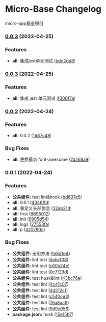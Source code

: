 # Micro-Base Changelog

micro-app基座项目

### [0.0.3](https://github.com/Eug620/micro-base/compare/v0.0.2...v0.0.3) (2022-04-25)


### Features

* **all:** 集成jest单元测试 ([bdc2dd8](https://github.com/Eug620/micro-base/commit/bdc2dd8bd2423e6dbe203d00ede92d685abe3bb0))

### [0.0.3](https://github.com/Eug620/micro-base/compare/v0.0.2...v0.0.3) (2022-04-25)

### Features

- **all:** 集成 jest 单元测试 ([f306f7a](https://github.com/Eug620/micro-base/commit/f306f7a129977487cbf13063b26203150b64f08f))

### [0.0.2](https://github.com/Eug620/micro-base/compare/v0.0.1...v0.0.2) (2022-04-24)

### Features

- **all:** 0.0.2 ([1687c48](https://github.com/Eug620/micro-base/commit/1687c48b16ab7257060be6945fc1b5d46c5cec6e))

### Bug Fixes

- **all:** 更换最新 font-awesome ([7d268a9](https://github.com/Eug620/micro-base/commit/7d268a94d2e6056306cc5c9bb97d1790832fc8c0))

### 0.0.1 (2022-04-24)

### Features

- **公共组件:** test lint&hook ([bd637e5](https://github.com/Eug620/micro-base/commit/bd637e563b1a4b1e6ceb8fb462806bf19755191e))
- **all:** 0.0.1 ([4346ffd](https://github.com/Eug620/micro-base/commit/4346ffd25c643e570f97adec75fbc15dd4f44020))
- **all:** 重定义头部信息 ([32ab21d](https://github.com/Eug620/micro-base/commit/32ab21d25417c337bf733ba9cb3b810e158f5041))
- **all:** first ([6695012](https://github.com/Eug620/micro-base/commit/66950126776bf905d7aa1d485b2e41ec71fb4b77))
- **all:** init ([6905d54](https://github.com/Eug620/micro-base/commit/6905d54ebef2c516447d12d868923f4eaf1c4c9d))
- **all:** logs ([27553fa](https://github.com/Eug620/micro-base/commit/27553fa9b5ba759aa72893a60f2d9205f4d93dfa))
- **all:** p ([420780c](https://github.com/Eug620/micro-base/commit/420780cdfefb8b29ca627f31b27e428ca4ec2941))

### Bug Fixes

- **公共组件:** 无用方法 ([fe8d1e4](https://github.com/Eug620/micro-base/commit/fe8d1e424fe358f691cd9638890e98a192d4e3b9))
- **公共组件:** lint test ([dabcf08](https://github.com/Eug620/micro-base/commit/dabcf08b46ab8eac430b359635fe828de116f510))
- **公共组件:** lint test ([c60b24e](https://github.com/Eug620/micro-base/commit/c60b24ec2d68e91aaf97e328a42962e7c91a3728))
- **公共组件:** lint test ([0c7f29d](https://github.com/Eug620/micro-base/commit/0c7f29dc4b2d28d43d6737a33175449d5597730d))
- **公共组件:** test husk&lint ([43bc76a](https://github.com/Eug620/micro-base/commit/43bc76af692a99fe1af1eb93fd596a803223a02e))
- **公共组件:** test lint ([4c41c07](https://github.com/Eug620/micro-base/commit/4c41c075b6a573a85e186b7739a3dc455b1dd85a))
- **公共组件:** test lint ([4d312cf](https://github.com/Eug620/micro-base/commit/4d312cfb73e9da21ba2bb734821e7e8e1e30bf77))
- **公共组件:** test lint ([c540ce3](https://github.com/Eug620/micro-base/commit/c540ce39fb134f23a1451e88137d7d2fa7e13fb2))
- **公共组件:** test lint ([76a8ac9](https://github.com/Eug620/micro-base/commit/76a8ac90031a1b0b71ec011f5984fb472063bb26))
- **公共组件:** test lint ([9d9c056](https://github.com/Eug620/micro-base/commit/9d9c05609b16ec7f450999852ad2874545f046bf))
- **package.json:** husk ([15e15b7](https://github.com/Eug620/micro-base/commit/15e15b7262efc9a070979fb415a60a4699192607))
